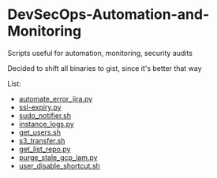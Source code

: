 # DevSecOps-Automation-and-Monitoring
Scripts useful for automation, monitoring, security audits

Decided to shift all binaries to gist, since it's better that way

List:
- [automate_error_jira.py](https://gist.github.com/rachejazz/0067e3f12342b64c619af53953c1b95c)
- [ssl-expiry.py](https://gist.github.com/rachejazz/43982706c80606e45f2261dec03c6de5)
- [sudo_notifier.sh](https://gist.github.com/rachejazz/8eb541c2ff17cf617dfd87ba2adb56b4)
- [instance_logs.py](https://gist.github.com/rachejazz/0f056e3eb21c83d08c4e6c5cd3e9b147)
- [get_users.sh](https://gist.github.com/rachejazz/50bc08c8edada7945ce603a7718ea278)
- [s3_transfer.sh](https://gist.github.com/rachejazz/9f611b76ee12a0d8ba671a6221dd60bf)
- [get_list_repo.py](https://gist.github.com/rachejazz/039b22a2ea2853a74c0ee2980a23530b)
- [purge_stale_gcp_iam.py](https://gist.github.com/rachejazz/0f6b133ab47143b5ef3b1cbcbc1e8ca6)
- [user_disable_shortcut.sh](https://gist.github.com/rachejazz/22cbc2eac3ae0671e901f5d5deaa4464)
